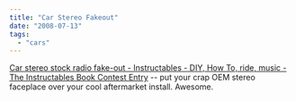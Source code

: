 ```yaml
---
title: "Car Stereo Fakeout"
date: "2008-07-13"
tags: 
  - "cars"
---
```


[Car stereo stock radio fake-out - Instructables - DIY, How To, ride, music - The Instructables Book Contest Entry](http://www.instructables.com/id/Car-stereo-stock-radio-fake-out/) -- put your crap OEM stereo faceplace over your cool aftermarket install. Awesome.
